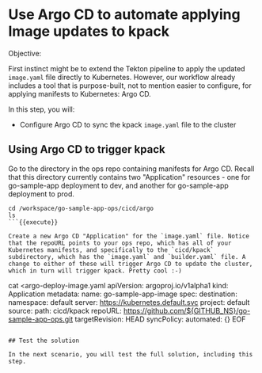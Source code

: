 # Use Argo CD to automate applying Image updates to kpack

Objective:

First instinct might be to extend the Tekton pipeline to apply the updated `image.yaml` file directly to Kubernetes. However, our workflow already includes a tool that is purpose-built, not to mention easier to configure, for applying manifests to Kubernetes: Argo CD. 

In this step, you will:
- Configure Argo CD to sync the kpack `image.yaml` file to the cluster

## Using Argo CD to trigger kpack

Go to the directory in the ops repo containing manifests for Argo CD. Recall that this directory currently contains two "Application" resources - one for go-sample-app deployment to dev, and another for go-sample-app deployment to prod.

```
cd /workspace/go-sample-app-ops/cicd/argo
ls
```{{execute}}

Create a new Argo CD "Application" for the `image.yaml` file. Notice that the repoURL points to your ops repo, which has all of your Kubernetes manifests, and specifically to the `cicd/kpack` subdirectory, which has the `image.yaml` and `builder.yaml` file. A change to either of these will trigger Argo CD to update the cluster, which in turn will trigger kpack. Pretty cool :-)

```
cat <<EOF >argo-deploy-image.yaml
apiVersion: argoproj.io/v1alpha1
kind: Application
metadata:
  name: go-sample-app-image
spec:
  destination:
    namespace: default
    server: https://kubernetes.default.svc
  project: default
  source:
    path: cicd/kpack
    repoURL: https://github.com/${GITHUB_NS}/go-sample-app-ops.git
    targetRevision: HEAD
  syncPolicy:
    automated: {}
EOF
```{{execute}}

## Test the solution

In the next scenario, you will test the full solution, including this step. 